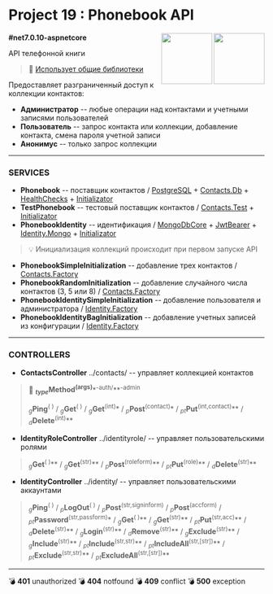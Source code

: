 # Project 19 : Phonebook API

<img align="right" width="100" height="100" src="https://github.com/rozhkovsvyat/Project19.API/assets/71471748/004210d4-8df8-4e8f-974c-c5dbcb5a0a18">
<img align="right" width="100" height="100" src="https://github.com/rozhkovsvyat/Project19.API/assets/71471748/4acc1bb8-d45b-44fe-9146-0eaf5c698709">

**#net7.0.10-aspnetcore**

API телефонной книги

> :link: [Использует общие библиотеки](https://github.com/rozhkovsvyat/Project19.Libs)

Предоставляет разграниченный доступ к коллекции контактов:
* **Администратор** -- любые операции над контактами и учетными записями пользователей
* **Пользователь** -- запрос контакта или коллекции, добавление контакта, смена пароля учетной записи
* **Анонимус** -- только запрос коллекции

---

### SERVICES

* **Phonebook** -- поставщик контактов / [PostgreSQL](https://www.nuget.org/packages/Npgsql.EntityFrameworkCore.PostgreSQL) + [Contacts.Db](https://www.nuget.org/packages/RozhkovSvyat.Project19.Models.Contacts.Db) + [HealthChecks](https://www.nuget.org/packages/Microsoft.Extensions.Diagnostics.HealthChecks.EntityFrameworkCore) + [Initializator](https://www.nuget.org/packages/RozhkovSvyat.Project19.Services.Initializator)
* **TestPhonebook** -- тестовый поставщик контактов / [Contacts.Test](https://www.nuget.org/packages/RozhkovSvyat.Project19.Models.Contacts.Test) + [Initializator](https://www.nuget.org/packages/RozhkovSvyat.Project19.Services.Initializator)
* **PhonebookIdentity** -- идентификация / [MongoDbCore](https://www.nuget.org/packages/AspNetCore.Identity.MongoDbCore) + [JwtBearer](https://www.nuget.org/packages/Microsoft.AspNetCore.Authentication.JwtBearer) + [Identity.Mongo](https://www.nuget.org/packages/RozhkovSvyat.Project19.Models.Identity.Mongo) + [Initializator](https://www.nuget.org/packages/RozhkovSvyat.Project19.Services.Initializator)
> :bulb: Инициализация коллекций происходит при первом запуске API
* **PhonebookSimpleInitialization** -- добавление трех контактов / [Contacts.Factory](https://www.nuget.org/packages/RozhkovSvyat.Project19.Models.Contacts.Factory)
* **PhonebookRandomInitialization** -- добавление случайного числа контактов (3, 5 или 8) / [Contacts.Factory](https://www.nuget.org/packages/RozhkovSvyat.Project19.Models.Contacts.Factory)
* **PhonebookIdentitySimpleInitialization** -- добавление пользователя и администратора / [Identity.Factory](https://www.nuget.org/packages/RozhkovSvyat.Project19.Models.Identity.Factory)
* **PhonebookIdentityBagInitialization** -- добавление учетных записей из конфигурации / [Identity.Factory](https://www.nuget.org/packages/RozhkovSvyat.Project19.Models.Identity.Factory)

---

### CONTROLLERS

* **ContactsController** ../contacts/ -- управляет коллекцией контактов

> :memo: **<sub>_type_</sub>Method<sup>(args)**</sup>*<sup>-auth/</sup>**<sup>-аdmin</sup>
>
> <sub>_g_</sub>**Ping**</sub><sup>( )</sup> / <sub>_g_</sub>**Get**<sup>( )</sup> / <sub>_g_</sub>**Get**<sup>(int)</sup>* / <sub>_p_</sub>**Post**<sup>(contact)</sup>* / <sub>_pt_</sub>**Put**<sup>(int,contact)</sup>** / <sub>_d_</sub>**Delete**<sup>(int)</sup>**

* **IdentityRoleController** ../identityrole/ -- управляет пользовательскими ролями

> <sub>_g_</sub>**Get**<sup>( )</sup>** / <sub>_g_</sub>**Get**<sup>(str)</sup>** / <sub>_p_</sub>**Post**<sup>(roleform)</sup>** / <sub>_pt_</sub>**Put**<sup>(role)</sup>** / <sub>_d_</sub>**Delete**<sup>(str)</sup>**

* **IdentityController** ../identity/ -- управляет пользовательскими аккаунтами

> <sub>_g_</sub>**Ping**<sup>( )</sup> / <sub>_p_</sub>**LogOut**<sup>( )</sup> / <sub>_p_</sub>**Post**<sup>(str,signinform)</sup> / <sub>_p_</sub>**Post**<sup>(accform)</sup> / <sub>_pt_</sub>**Password**<sup>(str,passform)</sup>* / <sub>_g_</sub>**Get**<sup>( )</sup>** / <sub>_g_</sub>**Get**<sup>(str)</sup>** / <sub>_pt_</sub>**Put**<sup>(str,acc)</sup>** / <sub>_d_</sub>**Delete**<sup>(str)</sup>** / <sub>_g_</sub>**Login**<sup>(str)</sup>** / <sub>_d_</sub>**Remove**<sup>(str)</sup>** / <sub>_g_</sub>**Exclude**<sup>(str)</sup>** / <sub>_g_</sub>**Include**<sup>(str)</sup>** / <sub>_pt_</sub>**Include**<sup>(str,str)</sup>** / <sub>_pt_</sub>**IncludeAll**<sup>(str,[str])</sup>** / <sub>_pt_</sub>**Exclude**<sup>(str,str)</sup>** / <sub>_pt_</sub>**ExcludeAll**<sup>(str,[str])</sup>**


---

💣 **401** unauthorized
💣 **404** notfound
💣 **409** conflict
💣 **500** exception
